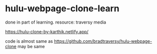 # hulu-webpage-clone-learn
done in part of learning. resource: traversy media



https://hulu-clone-by-karthik.netlify.app/

code is almost same as https://github.com/bradtraversy/hulu-webpage-clone
may be same 

